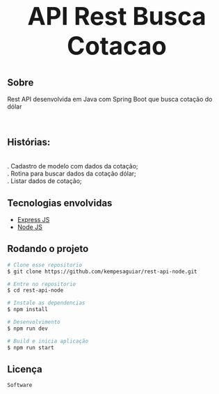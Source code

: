 <h1 align="center" style="font-size:4em">API Rest Busca Cotacao</h1>

## Sobre
Rest API desenvolvida em Java com Spring Boot que busca cotação do dólar

<br>

<h2>Histórias:</h2><br/>
. Cadastro de modelo com dados da cotação;<br/>
. Rotina para buscar dados da cotação dólar;<br/>
. Listar dados de cotação;<br/>



## Tecnologias envolvidas

- <a target="_blank" href="https://expressjs.com/">Express JS</a> 
- <a target="_blank" href="https://nodejs.org/en/">Node JS</a> 




## Rodando o projeto

```bash
# Clone esse repositorio
$ git clone https://github.com/kempesaguiar/rest-api-node.git

# Entre no repositorio
$ cd rest-api-node

# Instale as dependencias
$ npm install

# Desenvolvimento
$ npm run dev

# Build e inicia aplicação
$ npm run start

```

## Licença

```
Software

```

